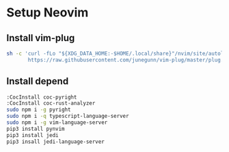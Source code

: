 # Setup Neovim

## Install vim-plug
```bash
sh -c 'curl -fLo "${XDG_DATA_HOME:-$HOME/.local/share}"/nvim/site/autoload/plug.vim --create-dirs \
       https://raw.githubusercontent.com/junegunn/vim-plug/master/plug.vim'
```
## Install depend
```bash
:CocInstall coc-pyright
:CocInstall coc-rust-analyzer
sudo npm i -g pyright
sudo npm i -q typescript-language-server
sudo npm i -g vim-language-server
pip3 install pynvim
pip3 install jedi
pip3 insall jedi-language-server

```
